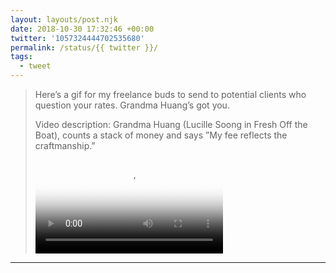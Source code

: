 ```yaml
---
layout: layouts/post.njk
date: 2018-10-30 17:32:46 +00:00
twitter: '1057324444702535680'
permalink: /status/{{ twitter }}/
tags: 
  - tweet
---
```


> Here’s a gif for my freelance buds to send to potential clients who question your rates. Grandma Huang’s got you. 
> 
> <p class="sr-only">Video description: Grandma Huang (Lucille Soong in Fresh Off the Boat), counts a stack of money and says ”My fee reflects the craftmanship.”</p>
> 
> <video controls loop preload="metadata" poster="/img/Dqxe5QlVsAUQlKf.jpg"><source src="/img/1057324444702535680-Dqxe5QlVsAUQlKf.mp4">Your browser does not support the video tag.</video>

---

